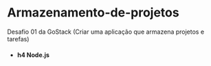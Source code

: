 # Armazenamento-de-projetos
Desafio 01 da GoStack (Criar uma aplicação que armazena projetos e tarefas)

- #### h4 Node.js
